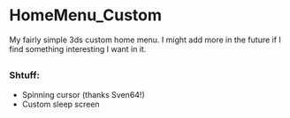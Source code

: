 # HomeMenu_Custom
My fairly simple 3ds custom home menu. 
I might add more in the future if I find something interesting I want in it.
##
### Shtuff:
* Spinning cursor (thanks Sven64!)
* Custom sleep screen
